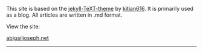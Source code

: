 This site is based on the [jekyll-TeXT-theme](https://github.com/kitian616/jekyll-TeXt-theme) by [kitian616](https://github.com/kitian616). It is primarily used as a blog. All articles are written in .md format. <br>

View the site: <br>

[abigailjoseph.net](https://abigailjoseph.net/)

***